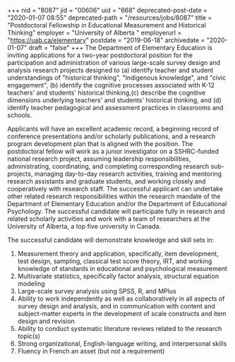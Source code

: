 +++
nid = "8087"
jid = "00606"
uid = "668"
deprecated-post-date = "2020-01-07 08:55"
deprecated-path = "/resources/jobs/8087"
title = "Postdoctoral Fellowship in Educational Measurement and Historical Thinking"
employer = "University of Alberta "
employerurl = "https://uab.ca/elementary"
postdate = "2019-06-18"
archivedate = "2020-01-07"
draft = "false"
+++
The Department of Elementary Education is inviting applications for a
two-year postdoctoral position for the participation and administration
of various large-scale survey design and analysis research projects
designed to (a) identify teacher and student understandings of
"historical thinking", "Indigenous knowledge", and "civic engagement",
(b) identify the cognitive processes associated with K-12 teachers' and
students' historical thinking,(c) describe the cognitive dimensions
underlying teachers' and students' historical thinking, and (d) identify
teacher pedagogical and assessment practices in classrooms and schools.

Applicants will have an excellent academic record, a beginning record of
conference presentations and/or scholarly publications, and a research
program development plan that is aligned with the position. The
postdoctoral fellow will work as a junior investigator on a SSHRC-funded
national research project, assuming leadership responsibilities,
administrating, coordinating, and completing corresponding research
sub-projects, managing day-to-day research activities, training and
mentoring research assistants and graduate students, and working closely
and cooperatively with research staff. The successful applicant can
undertake other related
research responsibilities within the research mandate of the Department
of Elementary Education and/or the Department of Educational Psychology.
The successful candidate will participate fully in research and related
scholarly activities and work with a team of researchers at the
University of Alberta, a top five university in Canada.
  
The successful candidate will demonstrate knowledge and skill sets in:

1.  Measurement theory and application, specifically, item development,
    test design, sampling, classical test score theory, IRT, and working
    knowledge of standards in educational and psychological measurement
2.  Multivariate statistics, specifically factor analysis, structural
    equation modeling
3.  Large-scale survey analysis using SPSS, R, and MPlus
4.  Ability to work independently as well as collaboratively in all
    aspects of survey design and analysis, and in communication with
    content and subject-matter experts in the development of scale
    constructs and item design and revision
5.  Ability to conduct systematic literature reviews related to the
    research topic(s)
6.  Strong organizational, English-language writing, and interpersonal
    skills
7.  Fluency in French an asset (but not a requirement)
